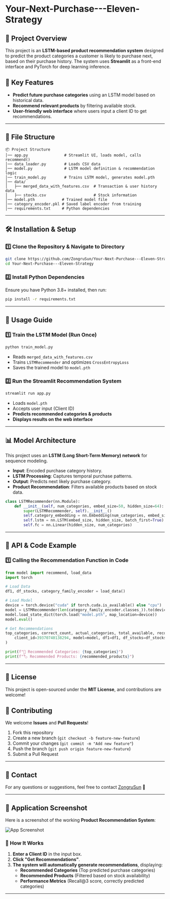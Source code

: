 # Your-Next-Purchase---Eleven-Strategy

## 📌 Project Overview
This project is an **LSTM-based product recommendation system** designed to predict the product categories a customer is likely to purchase next, based on their purchase history. The system uses **Streamlit** as a front-end interface and PyTorch for deep learning inference.

## 🚀 Key Features
- **Predict future purchase categories** using an LSTM model based on historical data.
- **Recommend relevant products** by filtering available stock.
- **User-friendly web interface** where users input a client ID to get recommendations.

---

## 📂 File Structure
```plaintext
📦 Project Structure
│── app.py                # Streamlit UI, loads model, calls recommend()
│── data_loader.py        # Loads CSV data
│── model.py              # LSTM model definition & recommendation logic
│── train_model.py        # Trains LSTM model, generates model.pth
│── data/
│   ├── merged_data_with_features.csv  # Transaction & user history data
│   ├── stocks.csv                     # Stock information
│── model.pth            # Trained model file
│── category_encoder.pkl # Saved label encoder from training
│── requirements.txt     # Python dependencies
```

---

## 🛠️ Installation & Setup
### **1️⃣ Clone the Repository & Navigate to Directory**
```bash
git clone https://github.com/ZongruSun/Your-Next-Purchase---Eleven-Strategy.git
cd Your-Next-Purchase---Eleven-Strategy
```

### **2️⃣ Install Python Dependencies**
Ensure you have Python 3.8+ installed, then run:
```bash
pip install -r requirements.txt
```

---

## 📌 **Usage Guide**

### **1️⃣ Train the LSTM Model (Run Once)**
```bash
python train_model.py
```
- Reads `merged_data_with_features.csv`
- Trains `LSTMRecommender` and optimizes `CrossEntropyLoss`
- Saves the trained model to `model.pth`


### **2️⃣ Run the Streamlit Recommendation System**
```bash
streamlit run app.py
```
- Loads `model.pth`
- Accepts user input (Client ID)
- **Predicts recommended categories & products**
- **Displays results on the web interface**

---

## 📊 **Model Architecture**
This project uses an **LSTM (Long Short-Term Memory) network** for sequence modeling.
- **Input**: Encoded purchase category history.
- **LSTM Processing**: Captures temporal purchase patterns.
- **Output**: Predicts next likely purchase category.
- **Product Recommendation**: Filters available products based on stock data.

```python
class LSTMRecommender(nn.Module):
    def __init__(self, num_categories, embed_size=50, hidden_size=64):
        super(LSTMRecommender, self).__init__()
        self.category_embedding = nn.Embedding(num_categories, embed_size)
        self.lstm = nn.LSTM(embed_size, hidden_size, batch_first=True)
        self.fc = nn.Linear(hidden_size, num_categories)
```

---

## 📌 **API & Code Example**

### **1️⃣ Calling the Recommendation Function in Code**
```python
from model import recommend, load_data
import torch

# Load Data
df1, df_stocks, category_family_encoder = load_data()

# Load Model
device = torch.device("cuda" if torch.cuda.is_available() else "cpu")
model = LSTMRecommender(len(category_family_encoder.classes_)).to(device)
model.load_state_dict(torch.load("model.pth", map_location=device))
model.eval()

# Get Recommendations
top_categories, correct_count, actual_categories, total_available, recommended_products = recommend(
    client_id=39370740138294, model=model, df1=df1, df_stocks=df_stocks, category_family_encoder=category_family_encoder, k=3
)

print(f"📌 Recommended Categories: {top_categories}")
print(f"🏷️ Recommended Products: {recommended_products}")
```

---

## 📜 License
This project is open-sourced under the **MIT License**, and contributions are welcome!

## 🤝 Contributing
We welcome **Issues** and **Pull Requests**!
1. Fork this repository
2. Create a new branch (`git checkout -b feature-new-feature`)
3. Commit your changes (`git commit -m "Add new feature"`)
4. Push the branch (`git push origin feature-new-feature`)
5. Submit a Pull Request

---

## 📧 Contact
For any questions or suggestions, feel free to contact [ZongruSun](https://github.com/ZongruSun) 🚀

---

## 📸 **Application Screenshot**
Here is a screenshot of the working **Product Recommendation System**:

![App Screenshot](./path-to-your-screenshot.png)

### **🔹 How It Works**
1. **Enter a Client ID** in the input box.
2. **Click "Get Recommendations"**.
3. **The system will automatically generate recommendations**, displaying:
   - **Recommended Categories** (Top predicted purchase categories)
   - **Recommended Products** (Filtered based on stock availability)
   - **Performance Metrics** (Recall@3 score, correctly predicted categories)

---

